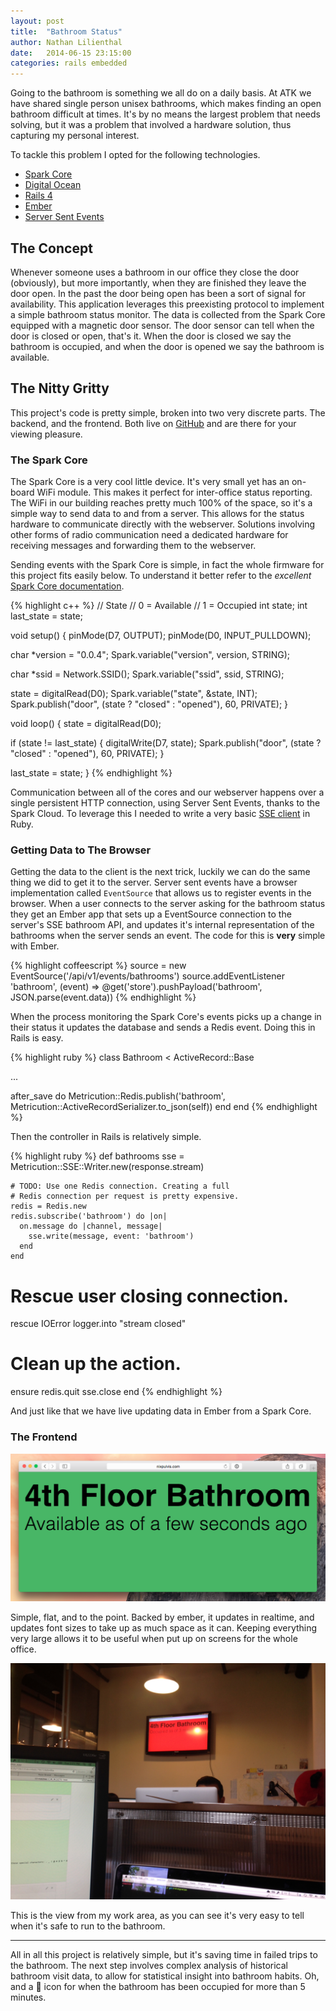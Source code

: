 ```yaml
---
layout: post
title:  "Bathroom Status"
author: Nathan Lilienthal
date:   2014-06-15 23:15:00
categories: rails embedded
---
```


Going to the bathroom is something we all do on a daily basis. At ATK we have shared single person unisex bathrooms, which makes finding an open bathroom difficult at times. It's by no means the largest problem that needs solving, but it was a problem that involved a hardware solution, thus capturing my personal interest.

To tackle this problem I opted for the following technologies.

- [Spark Core](https://www.spark.io)
- [Digital Ocean](https://www.digitalocean.com)
- [Rails 4](http://rubyonrails.org)
- [Ember](http://emberjs.com)
- [Server Sent Events](http://www.w3.org/TR/eventsource/)

## The Concept

Whenever someone uses a bathroom in our office they close the door (obviously), but more importantly, when they are finished they leave the door open. In the past the door being open has been a sort of signal for availability. This application leverages this preexisting protocol to implement a simple bathroom status monitor. The data is collected from the Spark Core equipped with a magnetic door sensor. The door sensor can tell when the door is closed or open, that's it. When the door is closed we say the bathroom is occupied, and when the door is opened we say the bathroom is available.

## The Nitty Gritty

This project's code is pretty simple, broken into two very discrete parts. The backend, and the frontend. Both live on [GitHub](https://github.com/Americastestkitchen/metricution) and are there for your viewing pleasure.

### The Spark Core

The Spark Core is a very cool little device. It's very small yet has an on-board WiFi module. This makes it perfect for inter-office status reporting. The WiFi in our building reaches pretty much 100% of the space, so it's a simple way to send data to and from a server. This allows for the status hardware to communicate directly with the webserver. Solutions involving other forms of radio communication need a dedicated hardware for receiving messages and forwarding them to the webserver.

Sending events with the Spark Core is simple, in fact the whole firmware for this project fits easily below. To understand it better refer to the *excellent* [Spark Core documentation](http://docs.spark.io).

{% highlight c++ %}
// State
// 0 = Available
// 1 = Occupied
int state;
int last_state = state;

void setup() {
  pinMode(D7, OUTPUT);
  pinMode(D0, INPUT_PULLDOWN);

  char *version = "0.0.4";
  Spark.variable("version", version, STRING);

  char *ssid = Network.SSID();
  Spark.variable("ssid", ssid, STRING);

  state = digitalRead(D0);
  Spark.variable("state", &state, INT);
  Spark.publish("door", (state ? "closed" : "opened"), 60, PRIVATE);
}

void loop() {
  state = digitalRead(D0);

  if (state != last_state) {
    digitalWrite(D7, state);
    Spark.publish("door", (state ? "closed" : "opened"), 60, PRIVATE);
  }

  last_state = state;
}
{% endhighlight %}

Communication between all of the cores and our webserver happens over a single persistent HTTP connection, using Server Sent Events, thanks to the Spark Cloud. To leverage this I needed to write a very basic [SSE client](https://github.com/Americastestkitchen/metricution/blob/master/lib/metricution/sse.rb) in Ruby.

### Getting Data to The Browser

Getting the data to the client is the next trick, luckily we can do the same thing we did to get it to the server. Server sent events have a browser implementation called `EventSource` that allows us to register events in the browser. When a user connects to the server asking for the bathroom status they get an Ember app that sets up a EventSource connection to the server's SSE bathroom API, and updates it's internal representation of the bathrooms when the server sends an event. The code for this is **very** simple with Ember.

{% highlight coffeescript %}
source = new EventSource('/api/v1/events/bathrooms')
source.addEventListener 'bathroom', (event) =>
  @get('store').pushPayload('bathroom', JSON.parse(event.data))
{% endhighlight %}

When the process monitoring the Spark Core's events picks up a change in their status it updates the database and sends a Redis event. Doing this in Rails is easy.

{% highlight ruby %}
class Bathroom < ActiveRecord::Base

  ...

  after_save do
    Metricution::Redis.publish('bathroom', Metricution::ActiveRecordSerializer.to_json(self))
  end
end
{% endhighlight %}

Then the controller in Rails is relatively simple.

{% highlight ruby %}
def bathrooms
    sse = Metricution::SSE::Writer.new(response.stream)

    # TODO: Use one Redis connection. Creating a full
    # Redis connection per request is pretty expensive.
    redis = Redis.new
    redis.subscribe('bathroom') do |on|
      on.message do |channel, message|
        sse.write(message, event: 'bathroom')
      end
    end

# Rescue user closing connection.
rescue IOError
    logger.into "stream closed"

# Clean up the action.
ensure
    redis.quit
    sse.close
end
{% endhighlight %}

And just like that we have live updating data in Ember from a Spark Core.

### The Frontend

![The UI](/images/bathroom_status_client.png)

Simple, flat, and to the point. Backed by ember, it updates in realtime, and updates font sizes to take up as much space as it can. Keeping everything very large allows it to be useful when put up on screens for the whole office.

![Office View](/images/bathroom_status_view.png)

This is the view from my work area, as you can see it's very easy to tell when it's safe to run to the bathroom.

---

All in all this project is relatively simple, but it's saving time in failed trips to the bathroom. The next step involves complex analysis of historical bathroom visit data, to allow for statistical insight into bathroom habits. Oh, and a 💩 icon for when the bathroom has been occupied for more than 5 minutes.

